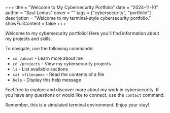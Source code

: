 +++
title = "Welcome to My Cybersecurity Portfolio"
date = "2024-11-10"
author = "Saul Lemus"
cover = ""
tags = ["cybersecurity", "portfolio"]
description = "Welcome to my terminal-style cybersecurity portfolio."
showFullContent = false
+++

Welcome to my cybersecurity portfolio! Here you'll find information about my projects and skills.

To navigate, use the following commands:

- `cd /about` - Learn more about me
- `cd /projects` - View my cybersecurity projects
- `ls` - List available sections
- `cat <filename>` - Read the contents of a file
- `help` - Display this help message

Feel free to explore and discover more about my work in cybersecurity. If you have any questions or would like to connect, use the `contact` command.

Remember, this is a simulated terminal environment. Enjoy your stay!
